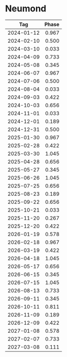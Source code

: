 # Neumond

Tag        | Phase
-----------|------:
2024-01-12 |  0.967
2024-02-10 |  0.500
2024-03-10 |  0.033
2024-04-09 |  0.733
2024-05-08 |  0.345
2024-06-07 |  0.967
2024-07-06 |  0.500
2024-08-04 |  0.033
2024-09-03 |  0.422
2024-10-03 |  0.656
2024-11-01 |  0.033
2024-12-01 |  0.189
2024-12-31 |  0.500
2025-01-30 |  0.967
2025-02-28 |  0.422
2025-03-30 |  1.045
2025-04-28 |  0.656
2025-05-27 |  0.345
2025-06-26 |  1.045
2025-07-25 |  0.656
2025-08-23 |  0.189
2025-09-22 |  0.656
2025-10-21 |  0.033
2025-11-20 |  0.267
2025-12-20 |  0.422
2026-01-19 |  0.578
2026-02-18 |  0.967
2026-03-19 |  0.422
2026-04-18 |  1.045
2026-05-17 |  0.656
2026-06-15 |  0.345
2026-07-15 |  1.045
2026-08-13 |  0.733
2026-09-11 |  0.345
2026-10-11 |  0.811
2026-11-09 |  0.189
2026-12-09 |  0.422
2027-01-08 |  0.578
2027-02-07 |  0.733
2027-03-08 |  0.111
